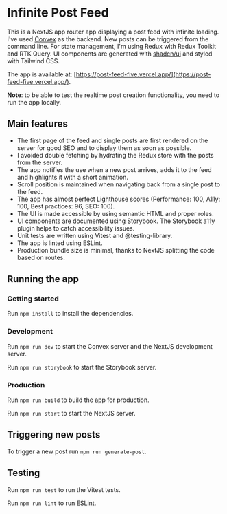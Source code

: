 # Infinite Post Feed

This is a NextJS app router app displaying a post feed with infinite loading.
I've used [Convex](https://convex.dev/) as the backend. New posts can be triggered from the command line.
For state management, I'm using Redux with Redux Toolkit and RTK Query.
UI components are generated with [shadcn/ui](https://ui.shadcn.com/) and styled with Tailwind CSS.

The app is available at: [https://post-feed-five.vercel.app/](https://post-feed-five.vercel.app/).

**Note**: to be able to test the realtime post creation functionality, you need to run the app locally.

## Main features

- The first page of the feed and single posts are first rendered on the server for good SEO and to display them as soon as possible.
- I avoided double fetching by hydrating the Redux store with the posts from the server.
- The app notifies the use when a new post arrives, adds it to the feed and highlights it with a short animation.
- Scroll position is maintained when navigating back from a single post to the feed.
- The app has almost perfect Lighthouse scores (Performance: 100, A11y: 100, Best practices: 96, SEO: 100).
- The UI is made accessible by using semantic HTML and proper roles.
- UI components are documented using Storybook. The Storybook a11y plugin helps to catch accessibility issues.
- Unit tests are written using Vitest and @testing-library.
- The app is linted using ESLint.
- Production bundle size is minimal, thanks to NextJS splitting the code based on routes.

## Running the app

### Getting started

Run `npm install` to install the dependencies.

### Development

Run `npm run dev` to start the Convex server and the NextJS development server.

Run `npm run storybook` to start the Storybook server.

### Production

Run `npm run build` to build the app for production.

Run `npm run start` to start the NextJS server.

## Triggering new posts

To trigger a new post run `npm run generate-post`.

## Testing

Run `npm run test` to run the Vitest tests.

Run `npm run lint` to run ESLint.

